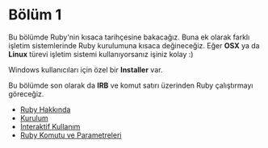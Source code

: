 # Bölüm 1

Bu bölümde Ruby'nin kısaca tarihçesine bakacağız. Buna ek olarak farklı işletim sistemlerinde Ruby kurulumuna kısaca değineceğiz. Eğer **OSX** ya da **Linux** türevi işletim sistemi kullanıyorsanız işiniz kolay :)

Windows kullanıcıları için özel bir **Installer** var.

Bu bölümde son olarak da **IRB** ve komut satırı üzerinden Ruby çalıştırmayı göreceğiz.

* [Ruby Hakkında](tarihce.md)
* [Kurulum](kurulum.md)
* [İnteraktif Kullanım](interaktif_kullanim.md)
* [Ruby Komutu ve Parametreleri](ruby_komutu_ve_parametreleri.md)